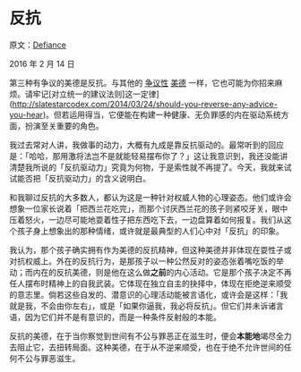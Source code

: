 # 反抗

原文：[Defiance](https://mindingourway.com/defiance/)

2016 年 2 月 14 日

第三种有争议的美德是反抗。与其他的 [争议性](https://mindingourway.com/desperation/) [美德](https://mindingourway.com/recklessness/) 一样，它也可能为你招来麻烦。请牢记[对立统一的建议法则]这一定律](http://slatestarcodex.com/2014/03/24/should-you-reverse-any-advice-you-hear)。但若运用得当，它便能在构建一种健康、无负罪感的内在驱动系统方面，扮演至关重要的角色。

我过去常对人讲，我做事的动力，大概有九成是靠反抗驱动的。最常听到的回应是：「哈哈，那用激将法岂不是就能轻易摆布你了？」这让我意识到，我还没能讲清楚我所说的「反抗驱动力」究竟为何物，于是索性就不再提了。今天，我就来试试能否把「反抗驱动力」的含义说明白。

和我聊过反抗的大多数人，都认为这是一种针对权威人物的心理姿态。他们或许会想象一位家长说着「把西兰花吃完」，而那个讨厌西兰花的孩子则紧咬牙关，眼中压着怒火，一边尽可能地耍着性子把东西吃下去，一边盘算着如何报复。我们从这个孩子身上想象出的那种情绪，或许就是最典型的人们心中对「反抗」的印象。

我认为，那个孩子确实拥有作为美德的反抗精神，但这种美德并非体现在耍性子或对抗权威上。外在的反抗行为，是那孩子以一种公然反对的姿态张着嘴吃饭的举动；而内在的反抗美德，则是他在这么做**之前**的内心活动。它是那个孩子决定不再任人摆布时精神上的自我武装。它体现在独立自主的抉择中，体现在拒绝逆来顺受的意志里。倘若这些自发的、潜意识的心理活动能被言语化，或许会是这样：「我就是我，不会由你左右」，或是「如果你逼我，我必将反抗」。但它们并未诉诸言语，因为它们并不是有意识的，而是一种条件反射般的本能。

反抗的美德，在于当你察觉到世间有不公与罪恶正在滋生时，便会**本能地**竭尽全力去阻止它，去扭转局面。这种美德，在于从不逆来顺受，也在于绝不允许世间的任何不公与罪恶滋生。